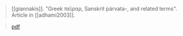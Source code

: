 > [[giannakis]]. "Greek πεῖραρ, Sanskrit párvata-, and related terms". Article in [[adhami2003]].

> [pdf](a/giannakis2003.pdf)